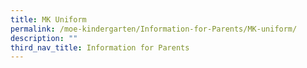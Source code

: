 ```yaml
---
title: MK Uniform
permalink: /moe-kindergarten/Information-for-Parents/MK-uniform/
description: ""
third_nav_title: Information for Parents
---
```

